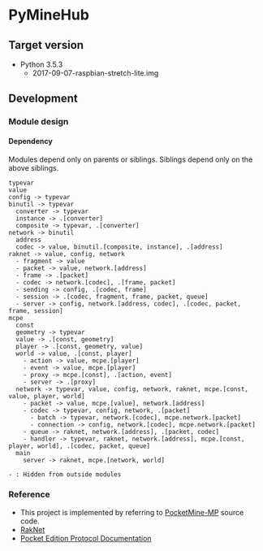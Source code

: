 # PyMineHub

## Target version

- Python 3.5.3
  - 2017-09-07-raspbian-stretch-lite.img

## Development

### Module design

#### Dependency

Modules depend only on parents or siblings. Siblings depend only on the above siblings.

```
typevar
value
config -> typevar
binutil -> typevar
  converter -> typevar
  instance -> .[converter]
  composite -> typevar, .[converter]
network -> binutil
  address
  codec -> value, binutil.[composite, instance], .[address]
raknet -> value, config, network
  - fragment -> value
  - packet -> value, network.[address]
  - frame -> .[packet]
  - codec -> network.[codec], .[frame, packet]
  - sending -> config, .[codec, frame]
  - session -> .[codec, fragment, frame, packet, queue]
  - server -> config, network.[address, codec], .[codec, packet, frame, session]
mcpe
  const
  geometry -> typevar
  value -> .[const, geometry]
  player -> .[const, geometry, value]
  world -> value, .[const, player]
    - action -> value, mcpe.[player]
    - event -> value, mcpe.[player]
    - proxy -> mcpe.[const], .[action, event]
    - server -> .[proxy]
  network -> typevar, value, config, network, raknet, mcpe.[const, value, player, world]
    - packet -> value, mcpe.[value], network.[address]
    - codec -> typevar, config, network, .[packet]
      - batch -> typevar, network.[codec], mcpe.network.[packet]
      - connection -> config, network.[codec], mcpe.network.[packet]
    - queue -> raknet, network.[address], .[packet, codec]
    - handler -> typevar, raknet, network.[address], mcpe.[const, player, world], .[codec, packet, queue]
  main
    server -> raknet, mcpe.[network, world]

- : Hidden from outside modules
```

### Reference

- This project is implemented by referring to [PocketMine-MP](https://github.com/pmmp/PocketMine-MP) source code.
- [RakNet](http://www.raknet.net/raknet/manual/systemoverview.html)
- [Pocket Edition Protocol Documentation](http://wiki.vg/Pocket_Edition_Protocol_Documentation)
